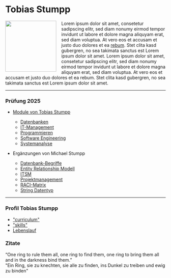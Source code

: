  

# Tobias Stumpp

[<img src="./img/tobias-portrait.png" style="margin:0 16px 8px 0;height:160px;float:left;">](./img/tobias-portrait.png)
Lorem ipsum dolor sit amet, consetetur sadipscing elitr, sed diam nonumy eirmod tempor invidunt ut labore et dolore magna aliquyam erat, sed diam voluptua. At vero eos et accusam et justo duo dolores et ea [rebum](curriculum). Stet clita kasd gubergren, no sea takimata sanctus est Lorem ipsum dolor sit amet. Lorem ipsum dolor sit amet, consetetur sadipscing elitr, sed diam nonumy eirmod tempor invidunt ut labore et dolore magna aliquyam erat, sed diam voluptua. At vero eos et accusam et justo duo dolores et ea rebum. Stet clita kasd gubergren, no sea takimata sanctus est Lorem ipsum dolor sit amet.

---

### Prüfung 2025

- [Module von Tobias Stumpp](modules)
	- [Datenbanken](m-datenbanken)
	- [IT-Management](m-it-management)
	- [Programmieren](m-programmieren)
	- [Software Engineering](m-softwareengineering)
	- [Systemanalyse](m-systemanalyse)
   

- Ergänzungen von Michael Stumpp
	- [Datenbank-Begriffe](papa/datenbanken)
	- [Entity Relationship Modell](papa/entityrelationship)
	- [ITSM](papa/itsm)
	- [Projektmanagement](papa/projektmanagement)
	- [RACI-Matrix](papa/raci)
	- [String Datentyp](papa/strings)


---

### Profil Tobias Stumpp
- ["curriculum"](curriculum)
- ["skills"](skills)
- [Lebenslauf](vita)


### Zitate 
“One ring to rule them all, one ring to find them, one ring to bring them all and in the darkness bind them.”   
"Ein Ring, sie zu knechten, sie alle zu finden, ins Dunkel zu treiben und ewig zu binden"

